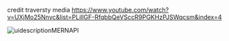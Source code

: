 credit traversty media https://www.youtube.com/watch?v=UXjMo25Nnvc&list=PLillGF-RfqbbQeVSccR9PGKHzPJSWqcsm&index=4



![uidescriptionMERNAPI](https://user-images.githubusercontent.com/37848207/218213962-363b999f-3ea4-4573-a932-8d544ffb302a.png)
